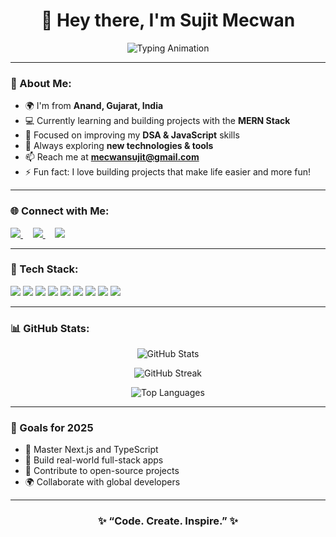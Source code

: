 <h1 align="center">👋 Hey there, I'm Sujit Mecwan</h1>

<p align="center">
  <img 
    src="https://readme-typing-svg.herokuapp.com?font=Fira+Code&size=24&pause=1000&color=00F7EF&center=true&vCenter=true&width=550&lines=🚀+Passionate+MERN+Stack+Developer;🧠+Problem+Solver;💡+Tech+Enthusiast" 
    alt="Typing Animation" 
  />
</p>



---

### 💫 About Me:
- 🌍 I'm from **Anand, Gujarat, India**  
- 💻 Currently learning and building projects with the **MERN Stack**  
- 🎯 Focused on improving my **DSA & JavaScript** skills  
- 🌱 Always exploring **new technologies & tools**  
- 📫 Reach me at **[mecwansujit@gmail.com](mailto:mecwansujit@gmail.com)**  
- ⚡ Fun fact: I love building projects that make life easier and more fun!

---

### 🌐 Connect with Me:
<p align="left">
<a href="https://portfolio.sujitmecwan.com/" target="_blank">
  <img src="https://img.shields.io/badge/🌐 Portfolio-%230A66C2.svg?&style=for-the-badge&logo=google-chrome&logoColor=white" />
</a>
  &nbsp;&nbsp;&nbsp;
<a href="https://github.com/sujit1905" target="_blank">
  <img src="https://img.shields.io/badge/GitHub-%23181717.svg?&style=for-the-badge&logo=github&logoColor=white" />
</a>
  &nbsp;&nbsp;&nbsp;
<a href="https://www.linkedin.com/in/sujit-mecwan-609734245/" target="_blank">
  <img src="https://img.shields.io/badge/LinkedIn-%230A66C2.svg?&style=for-the-badge&logo=linkedin&logoColor=white" />
</a>
</p>

---

### 🧠 Tech Stack:
<p align="left">
  <img src="https://img.shields.io/badge/HTML5-E34F26?style=for-the-badge&logo=html5&logoColor=white"/>
  <img src="https://img.shields.io/badge/CSS3-1572B6?style=for-the-badge&logo=css3&logoColor=white"/>
  <img src="https://img.shields.io/badge/JavaScript-FFD700?style=for-the-badge&logo=javascript&logoColor=black"/>
  <img src="https://img.shields.io/badge/React-20232A?style=for-the-badge&logo=react&logoColor=61DAFB"/>
  <img src="https://img.shields.io/badge/Node.js-43853D?style=for-the-badge&logo=node.js&logoColor=white"/>
  <img src="https://img.shields.io/badge/Express.js-000000?style=for-the-badge&logo=express&logoColor=white"/>
  <img src="https://img.shields.io/badge/MongoDB-47A248?style=for-the-badge&logo=mongodb&logoColor=white"/>
  <img src="https://img.shields.io/badge/Git-F05032?style=for-the-badge&logo=git&logoColor=white"/>
  <img src="https://img.shields.io/badge/VsCode-0078d7?style=for-the-badge&logo=visual-studio-code&logoColor=white"/>
</p>

---

### 📊 GitHub Stats:
<p align="center">
  <img src="https://github-readme-stats.vercel.app/api?username=sujit1905&show_icons=true&theme=tokyonight" alt="GitHub Stats" />
</p>

<p align="center">
  <img src="https://github-readme-streak-stats.herokuapp.com/?user=sujit1905&theme=tokyonight" alt="GitHub Streak" />
</p>

<p align="center">
  <img src="https://github-readme-stats.vercel.app/api/top-langs/?username=sujit1905&layout=compact&theme=tokyonight" alt="Top Languages" />
</p>

---


### 🎯 Goals for 2025

- 🚀 Master Next.js and TypeScript  
- 🧩 Build real-world full-stack apps  
- 💼 Contribute to open-source projects  
- 🌍 Collaborate with global developers  

---

<h3 align="center">✨ “Code. Create. Inspire.” ✨</h3>
